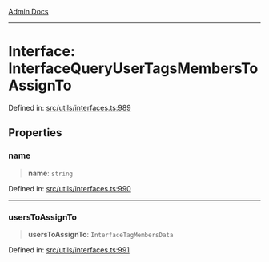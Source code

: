 [Admin Docs](/)

***

# Interface: InterfaceQueryUserTagsMembersToAssignTo

Defined in: [src/utils/interfaces.ts:989](https://github.com/PalisadoesFoundation/talawa-admin/blob/main/src/utils/interfaces.ts#L989)

## Properties

### name

> **name**: `string`

Defined in: [src/utils/interfaces.ts:990](https://github.com/PalisadoesFoundation/talawa-admin/blob/main/src/utils/interfaces.ts#L990)

***

### usersToAssignTo

> **usersToAssignTo**: `InterfaceTagMembersData`

Defined in: [src/utils/interfaces.ts:991](https://github.com/PalisadoesFoundation/talawa-admin/blob/main/src/utils/interfaces.ts#L991)

